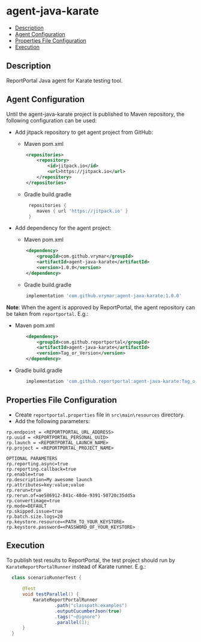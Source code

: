 # agent-java-karate

- [Description](#description)
- [Agent Configuration](#agent-configuration)
- [Properties File Configuration](#properties-file-configuration)
- [Execution](#execution)


## Description
ReportPortal Java agent for Karate testing tool.

## Agent Configuration
Until the agent-java-karate project is published to Maven repository,
the following configuration can be used:

* Add jitpack repository to get agent project from GitHub:
    * Maven pom.xml
    ```xml
        <repositories>
            <repository>
                <id>jitpack.io</id>
                <url>https://jitpack.io</url>
            </repository>
        </repositories>
    ```

    * Gradle build.gradle
    ```groovy
         repositories {                
            maven { url 'https://jitpack.io' }
         }
    ```

* Add dependency for the agent project:
    * Maven pom.xml
    ```xml
        <dependency>
            <groupId>com.github.vrymar</groupId>
            <artifactId>agent-java-karate</artifactId>
            <version>1.0.0</version>
        </dependency>
    ```

    * Gradle build.gradle
    ```groovy
        implementation 'com.github.vrymar:agent-java-karate:1.0.0'
    ```
  
**Note**: When the agent is approved by ReportPortal, 
the agent repository can be taken from `reportportal`. E.g.: 
* Maven pom.xml
    ```xml
        <dependency>
            <groupId>com.github.reportportal</groupId>
            <artifactId>agent-java-karate</artifactId>
            <version>Tag_or_Version</version>
        </dependency>
    ```

* Gradle build.gradle
   ```groovy
       implementation 'com.github.reportportal:agent-java-karate:Tag_or_Version'
   ```

## Properties File Configuration
* Create `reportportal.properties` file in `src\main\resources` directory.
* Add the following parameters:
```
rp.endpoint = <REPORTPORTAL_URL_ADDRESS>  
rp.uuid = <REPORTPORTAL_PERSONAL_UUID>  
rp.launch = <REPORTPORTAL_LAUNCH_NAME>  
rp.project = <REPORTPORTAL_PROJECT_NAME>  

OPTIONAL PARAMETERS  
rp.reporting.async=true  
rp.reporting.callback=true  
rp.enable=true  
rp.description=My awesome launch  
rp.attributes=key:value;value  
rp.rerun=true  
rp.rerun.of=ae586912-841c-48de-9391-50720c35dd5a  
rp.convertimage=true  
rp.mode=DEFAULT  
rp.skipped.issue=true  
rp.batch.size.logs=20  
rp.keystore.resource=<PATH_TO_YOUR_KEYSTORE>  
rp.keystore.password=<PASSWORD_OF_YOUR_KEYSTORE>  
```

## Execution
To publish test results to ReportPortal, the test project should run by `KarateReportPortalRunner` instead of Karate runner.
E.g.:  

  ```java
    class scenarioRunnerTest {
    
        @Test
        void testParallel() {
            KarateReportPortalRunner
                    .path("classpath:examples")
                    .outputCucumberJson(true)
                    .tags("~@ignore")
                    .parallel(1);
        }
    }
  ```
